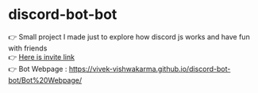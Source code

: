 # discord-bot-bot
👉 Small project I made just to explore how discord js works and have fun with friends <br>
👉 <a href="https://discord.com/api/oauth2/authorize?client_id=772837737141108737&permissions=431644605504&scope=bot">Here is invite link </a> <br>
👉 Bot Webpage : https://vivek-vishwakarma.github.io/discord-bot-bot/Bot%20Webpage/
